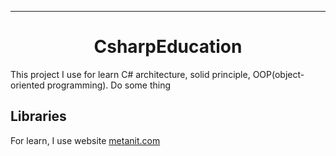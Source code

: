 ---
<h1 align="center">CsharpEducation</h1>

<p>This project I use for learn C# architecture, solid principle, OOP(object-oriented programming). Do some thing</p>

## Libraries


For learn, I use website [metanit.com](https://metanit.com/sharp/tutorial/)
